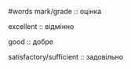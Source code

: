 #words 
mark/grade :: оцінка
<!--SR:!2022-11-13,3,251-->
excellent :: відмінно
<!--SR:!2022-11-13,3,252-->
good :: добре
<!--SR:!2022-11-13,3,252-->
satisfactory/sufficient :: задовільно
<!--SR:!2022-11-13,3,252-->
